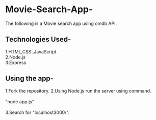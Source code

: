 # Movie-Search-App-
The following is a Movie search app using omdb API. 

## Technologies Used-
1.HTML,CSS ,JavaScript.<br>
2.Node.js<br>
3.Express<br>

## Using the app-
1.Fork the repository.
2.Using Node.js run the server using command.<br>
<br>
                           "node app.js"<br>
                           <br>
3.Search for "localhost3000/".

